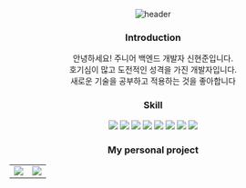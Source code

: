 <div align=center>
  
![header](https://capsule-render.vercel.app/api?type=waving&color=auto&height=150&section=header&text=Hi,%20I'm%20HyunJoon&fontSize=40)

### Introduction
안녕하세요! 주니어 백엔드 개발자 신현준입니다.  
호기심이 많고 도전적인 성격을 가진 개발자입니다.    
새로운 기술을 공부하고 적용하는 것을 좋아합니다

  
### Skill 
  
<img src="https://img.shields.io/badge/Java-000000?style=flat-square&logo=Java&logoColor=white"/>
<img src="https://img.shields.io/badge/Spring Boot-6DB33F?style=flat-square&logo=spring boot&logoColor=white"/>
<img src="https://img.shields.io/badge/React-61DAFB?style=flat-square&logo=React&logoColor=white"/>
<img src="https://img.shields.io/badge/JavaScript-F7DF1E?style=flat-square&logo=JavaScript&logoColor=black"/>
<img src="https://img.shields.io/badge/C sharp-239120?style=flat-square&logo=C sharp&logoColor=white"/>
<img src="https://img.shields.io/badge/HTML5-E34F26?style=flat-square&logo=HTML5&logoColor=white"/>
<img src="https://img.shields.io/badge/CSS3-1572B6?style=flat-square&logo=CSS3&logoColor=white"/>
<img src="https://img.shields.io/badge/MySQL-4479A1?style=flat-square&logo=MySQL&logoColor=white"/>


  
### My personal project
  
  <table>
    <tr>
      <td> 
        <img src="https://user-images.githubusercontent.com/81973827/211218826-299028f6-9f0f-41ea-bf2e-2712d306f7d6.png"/>
     </td>  
      <td>
          <a href="https://www.hyunjoon.co.kr" target="_blank">
            <img src="https://user-images.githubusercontent.com/81973827/211218826-299028f6-9f0f-41ea-bf2e-2712d306f7d6.png"/>
          </a>
      </td>  
    </tr>
  </table>

</div>

<!--
**HyunJoonS/HyunJoonS** is a ✨ _special_ ✨ repository because its `README.md` (this file) appears on your GitHub profile.
![1](https://user-images.githubusercontent.com/81973827/211218826-299028f6-9f0f-41ea-bf2e-2712d306f7d6.png)
Here are some ideas to get you started:

- 🔭 I’m currently working on ...
- 🌱 I’m currently learning ...
- 👯 I’m looking to collaborate on ...
- 🤔 I’m looking for help with ...
- 💬 Ask me about ...
- 📫 How to reach me: ...
- 😄 Pronouns: ...
- ⚡ Fun fact: ...
-->



